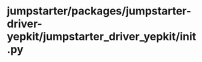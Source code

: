# jumpstarter/packages/jumpstarter-driver-yepkit/jumpstarter_driver_yepkit/__init__.py

```python

```